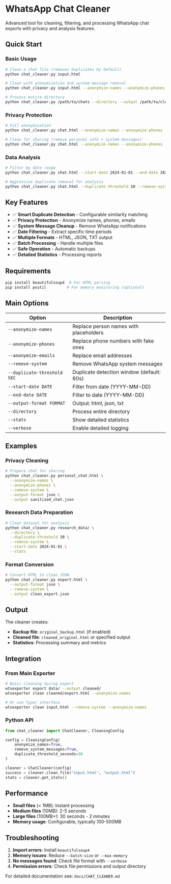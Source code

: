 # WhatsApp Chat Cleaner

Advanced tool for cleaning, filtering, and processing WhatsApp chat exports with privacy and analysis features.

## Quick Start

### Basic Usage
```bash
# Clean a chat file (removes duplicates by default)
python chat_cleaner.py input.html

# Clean with anonymization and system message removal
python chat_cleaner.py input.html --anonymize-names --anonymize-phones --remove-system

# Process entire directory
python chat_cleaner.py /path/to/chats --directory --output /path/to/cleaned
```

### Privacy Protection
```bash
# Full anonymization
python chat_cleaner.py chat.html --anonymize-names --anonymize-phones --anonymize-emails

# Clean for sharing (remove personal info + system messages)
python chat_cleaner.py chat.html --anonymize-names --anonymize-phones --remove-system --output-format json
```

### Data Analysis
```bash
# Filter by date range
python chat_cleaner.py chat.html --start-date 2024-01-01 --end-date 2024-03-31 --stats

# Aggressive duplicate removal for analysis
python chat_cleaner.py chat.html --duplicate-threshold 10 --remove-system --stats
```

## Key Features

- ✅ **Smart Duplicate Detection** - Configurable similarity matching
- ✅ **Privacy Protection** - Anonymize names, phones, emails
- ✅ **System Message Cleanup** - Remove WhatsApp notifications
- ✅ **Date Filtering** - Extract specific time periods
- ✅ **Multiple Formats** - HTML, JSON, TXT output
- ✅ **Batch Processing** - Handle multiple files
- ✅ **Safe Operation** - Automatic backups
- ✅ **Detailed Statistics** - Processing reports

## Requirements

```bash
pip install beautifulsoup4  # For HTML parsing
pip install psutil         # For memory monitoring (optional)
```

## Main Options

| Option | Description |
|--------|-------------|
| `--anonymize-names` | Replace person names with placeholders |
| `--anonymize-phones` | Replace phone numbers with fake ones |
| `--anonymize-emails` | Replace email addresses |
| `--remove-system` | Remove WhatsApp system messages |
| `--duplicate-threshold SEC` | Duplicate detection window (default: 60s) |
| `--start-date DATE` | Filter from date (YYYY-MM-DD) |
| `--end-date DATE` | Filter to date (YYYY-MM-DD) |
| `--output-format FORMAT` | Output: html, json, txt |
| `--directory` | Process entire directory |
| `--stats` | Show detailed statistics |
| `--verbose` | Enable detailed logging |

## Examples

### Privacy Cleaning
```bash
# Prepare chat for sharing
python chat_cleaner.py personal_chat.html \
  --anonymize-names \
  --anonymize-phones \
  --remove-system \
  --output-format json \
  --output sanitized_chat.json
```

### Research Data Preparation
```bash
# Clean dataset for analysis
python chat_cleaner.py research_data/ \
  --directory \
  --duplicate-threshold 30 \
  --remove-system \
  --start-date 2024-01-01 \
  --stats
```

### Format Conversion
```bash
# Convert HTML to clean JSON
python chat_cleaner.py export.html \
  --output-format json \
  --remove-system \
  --output clean_export.json
```

## Output

The cleaner creates:
- **Backup file**: `original_backup.html` (if enabled)
- **Cleaned file**: `cleaned_original.html` or specified output
- **Statistics**: Processing summary and metrics

## Integration

### From Main Exporter
```bash
# Basic cleaning during export
wtsexporter export data/ --output cleaned/
wtsexporter clean cleaned/export.html --anonymize-names

# Or use Typer interface
wtsexporter clean input.html --remove-system --anonymize-names
```

### Python API
```python
from chat_cleaner import ChatCleaner, CleaningConfig

config = CleaningConfig(
    anonymize_names=True,
    remove_system_messages=True,
    duplicate_threshold_seconds=30
)

cleaner = ChatCleaner(config)
success = cleaner.clean_file("input.html", "output.html")
stats = cleaner.get_stats()
```

## Performance

- **Small files** (< 1MB): Instant processing
- **Medium files** (10MB): 2-5 seconds
- **Large files** (100MB+): 30 seconds - 2 minutes
- **Memory usage**: Configurable, typically 100-500MB

## Troubleshooting

1. **Import errors**: Install `beautifulsoup4`
2. **Memory issues**: Reduce `--batch-size` or `--max-memory`
3. **No messages found**: Check file format with `--verbose`
4. **Permission errors**: Check file permissions and output directory

For detailed documentation see: `docs/CHAT_CLEANER.md`
